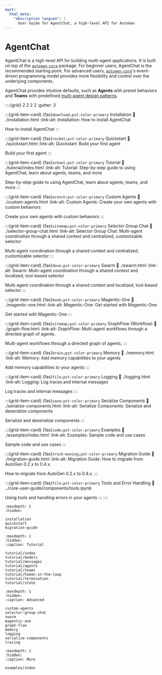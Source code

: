```yaml
---
myst:
  html_meta:
    "description lang=en": |
      User Guide for AgentChat, a high-level API for AutoGen
---
```


# AgentChat

AgentChat is a high-level API for building multi-agent applications.
It is built on top of the [`autogen-core`](../core-user-guide/index.md) package.
For beginner users, AgentChat is the recommended starting point.
For advanced users, [`autogen-core`](../core-user-guide/index.md)'s event-driven
programming model provides more flexibility and control over the underlying components.

AgentChat provides intuitive defaults, such as **Agents** with preset
behaviors and **Teams** with predefined [multi-agent design patterns](../core-user-guide/design-patterns/intro.md).

::::{grid} 2 2 2 2
:gutter: 3

:::{grid-item-card} {fas}`download;pst-color-primary` Installation
:link: ./installation.html
:link-alt: Installation: How to install AgentChat

How to install AgentChat
:::

:::{grid-item-card} {fas}`rocket;pst-color-primary` Quickstart
:link: ./quickstart.html
:link-alt: Quickstart: Build your first agent

Build your first agent
:::

:::{grid-item-card} {fas}`school;pst-color-primary` Tutorial
:link: ./tutorial/index.html
:link-alt: Tutorial: Step-by-step guide to using AgentChat, learn about agents, teams, and more

Step-by-step guide to using AgentChat, learn about agents, teams, and more
:::

:::{grid-item-card} {fas}`wrench;pst-color-primary` Custom Agents
:link: ./custom-agents.html
:link-alt: Custom Agents: Create your own agents with custom behaviors

Create your own agents with custom behaviors
:::

:::{grid-item-card} {fas}`sitemap;pst-color-primary` Selector Group Chat
:link: ./selector-group-chat.html
:link-alt: Selector Group Chat: Multi-agent coordination through a shared context and centralized, customizable selector

Multi-agent coordination through a shared context and centralized, customizable selector
:::

:::{grid-item-card} {fas}`dove;pst-color-primary` Swarm
:link: ./swarm.html
:link-alt: Swarm: Multi-agent coordination through a shared context and localized, tool-based selector

Multi-agent coordination through a shared context and localized, tool-based selector
:::

:::{grid-item-card} {fas}`book;pst-color-primary` Magentic-One
:link: ./magentic-one.html
:link-alt: Magentic-One: Get started with Magentic-One

Get started with Magentic-One
:::

:::{grid-item-card} {fas}`sitemap;pst-color-primary` GraphFlow (Workflow)
:link: ./graph-flow.html
:link-alt: GraphFlow: Multi-agent workflows through a directed graph of agents.

Multi-agent workflows through a directed graph of agents.
:::

:::{grid-item-card} {fas}`brain;pst-color-primary` Memory
:link: ./memory.html
:link-alt: Memory: Add memory capabilities to your agents

Add memory capabilities to your agents
:::

:::{grid-item-card} {fas}`file;pst-color-primary` Logging
:link: ./logging.html
:link-alt: Logging: Log traces and internal messages

Log traces and internal messages
:::

:::{grid-item-card} {fas}`save;pst-color-primary` Serialize Components
:link: ./serialize-components.html
:link-alt: Serialize Components: Serialize and deserialize components

Serialize and deserialize components
:::

:::{grid-item-card} {fas}`code;pst-color-primary` Examples
:link: ./examples/index.html
:link-alt: Examples: Sample code and use cases

Sample code and use cases
:::

:::{grid-item-card} {fas}`truck-moving;pst-color-primary` Migration Guide
:link: ./migration-guide.html
:link-alt: Migration Guide: How to migrate from AutoGen 0.2.x to 0.4.x.

How to migrate from AutoGen 0.2.x to 0.4.x.
:::

:::{grid-item-card} {fas}`file;pst-color-primary` Tools and Error Handling
:link: ../core-user-guide/components/tools.ipynb

Using tools and handling errors in your agents
:::
::::

```{toctree}
:maxdepth: 1
:hidden:

installation
quickstart
migration-guide
```

```{toctree}
:maxdepth: 1
:hidden:
:caption: Tutorial

tutorial/index
tutorial/models
tutorial/messages
tutorial/agents
tutorial/teams
tutorial/human-in-the-loop
tutorial/termination
tutorial/state

```

```{toctree}
:maxdepth: 1
:hidden:
:caption: Advanced

custom-agents
selector-group-chat
swarm
magentic-one
graph-flow
memory
logging
serialize-components
tracing

```

```{toctree}
:maxdepth: 1
:hidden:
:caption: More

examples/index
```
